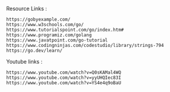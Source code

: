 
Resource Links :

    https://gobyexample.com/
    https://www.w3schools.com/go/
    https://www.tutorialspoint.com/go/index.htm#
    https://www.programiz.com/golang
    https://www.javatpoint.com/go-tutorial
    https://www.codingninjas.com/codestudio/library/strings-794
    https://go.dev/learn/

Youtube links :

    https://www.youtube.com/watch?v=Q0sKAMal4WQ
    https://www.youtube.com/watch?v=yyUHQIec83I
    https://www.youtube.com/watch?v=YS4e4q9oBaU